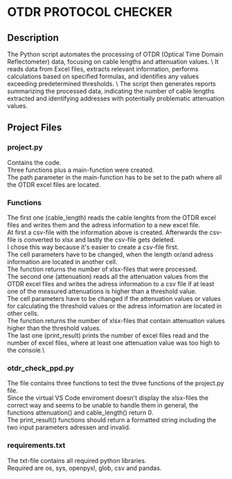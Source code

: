 # OTDR PROTOCOL CHECKER
## Description
The Python script automates the processing of OTDR (Optical Time Domain Reflectometer) data, focusing on cable lengths and attenuation values. \ 
It reads data from Excel files, extracts relevant information, performs calculations based on specified formulas, and identifies any values exceeding predetermined thresholds. \  The script then generates reports summarizing the processed data, indicating the number of cable lengths extracted and identifying addresses with potentially problematic attenuation values.
## Project Files
### project.py
Contains the code. \
Three functions plus a main-function were created.\
The path parameter in the main-function has to be set to the path where all the OTDR excel files are located.
### Functions
The first one (cable_length) reads the cable lenghts from the OTDR excel files and writes them and the adress information to a new excel file.\
At first a csv-file with the information above is created. Afterwards the csv-file is converted to xlsx and lastly the csv-file gets deleted.\
I chose this way because it's easier to create a csv-file first.\
The cell parameters have to be changed, when the length or/and adress information are located in another cell.\
The function returns the number of xlsx-files that were processed.\
The second one (attenuation) reads all the attenuation values from the OTDR excel files and writes the adress information to a csv file if at least one of the measured attenuations is higher than a threshold value.\
The cell parameters have to be changed if the attenuation values or values for calculating the threshold values or the adress information are located in other cells.\
The function returns the number of xlsx-files that contain attenuation values higher than the threshold values.\
The last one (print_result) prints the number of excel files read and the number of excel files, where at least one attenuation value was too high to the console.\
### otdr_check_ppd.py
The file contains three functions to test the three functions of the project.py file.\
Since the virtual VS Code enviroment doesn't display the xlsx-files the correct way and seems to be unable to handle them in general, the functions attenuation() and cable_length() return 0.\
The print_result() functions should return a formatted string including the two input parameters adressen and invalid.
### requirements.txt
The txt-file contains all required python libraries.\
Required are os, sys, openpyxl, glob, csv and pandas.

